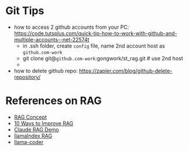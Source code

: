 # Git Tips
- how to access 2 github accounts from your PC:
https://code.tutsplus.com/quick-tip-how-to-work-with-github-and-multiple-accounts--net-22574t
  - in .ssh folder, create `config` file, name 2nd account host as `github.com-work`
  - git clone git@`github.com-work`:gongwork/st_rag.git  # use 2nd host
  - 
- how to delete github repo:
https://zapier.com/blog/github-delete-repository/

# References on RAG

- [RAG Concept](https://docs.llamaindex.ai/en/stable/getting_started/concepts.html)
- [10 Ways to Improve RAG](https://towardsdatascience.com/10-ways-to-improve-the-performance-of-retrieval-augmented-generation-systems-5fa2cee7cd5c)
- [Claude RAG Demo](https://github.com/anthropics/anthropic-retrieval-demo#setting-up-and-using-an-embedding-database)
- [llamaIndex RAG](https://github.com/run-llama/rags)
- [llama-coder](https://github.com/ex3ndr/llama-coder)
